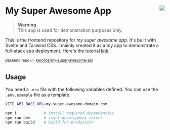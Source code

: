 # My Super Awesome App <a target="_blank" href="https://kounter.kerolloz.dev"><img align="right" src="https://t.ly/jtURJ" /></a>

> **Warning**  
> This app is used for demonstration purposes only.

This is the frontend repository for _my super awesome app_. It's built with Svelte and Tailwind CSS. I mainly created it as a toy app to demonstrate a full-stack app deployment. Here's the tutorial [link](https://blog.kerolloz.dev/free-deployment-for-your-full-stack-web-application).

<sup>Backend repo 👉 [kerolloz/my-super-awesome-api](https://github.com/kerolloz/my-super-awesome-api)</sup>

## Usage

You need a `.env` file with the following variables defined.
You can use the `.env.example` file as a template.

```bash
VITE_API_BASE_URL=my-super-awesome-domain.com
```

```bash
npm i            # install required dependencies
npm run dev      # start development server
npm run build    # build for production
```

